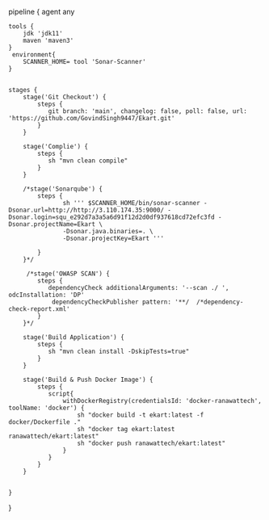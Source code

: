 pipeline {
    agent any
    
    tools {
        jdk 'jdk11'
        maven 'maven3'
    }
     environment{
        SCANNER_HOME= tool 'Sonar-Scanner'
    }
   

    stages {
        stage('Git Checkout') {
            steps {
               git branch: 'main', changelog: false, poll: false, url: 'https://github.com/GovindSingh9447/Ekart.git'
            }
        }
        
        stage('Complie') {
            steps {
               sh "mvn clean compile"
            }
        }
        
        /*stage('Sonarqube') {
            steps {
                   sh ''' $SCANNER_HOME/bin/sonar-scanner -Dsonar.url=http://http://3.110.174.35:9000/ -Dsonar.login=squ_e292d7a3a5a6d91f12d2d0df937618cd72efc3fd -Dsonar.projectName=Ekart \
                   -Dsonar.java.binaries=. \
                   -Dsonar.projectKey=Ekart '''
               
            }
        }*/
        
         /*stage('OWASP SCAN') {
            steps {
               dependencyCheck additionalArguments: '--scan ./ ', odcInstallation: 'DP'
                dependencyCheckPublisher pattern: '**/  /*dependency-check-report.xml'
            }
        }*/
        
        stage('Build Application') {
            steps {
               sh "mvn clean install -DskipTests=true"
            }
        }
        
        stage('Build & Push Docker Image') {
            steps {
               script{
                   withDockerRegistry(credentialsId: 'docker-ranawattech', toolName: 'docker') {
                       sh "docker build -t ekart:latest -f docker/Dockerfile ."
                       sh "docker tag ekart:latest ranawattech/ekart:latest"
                       sh "docker push ranawattech/ekart:latest"
                   }
               }
            }
        }
        
        
    }
}
